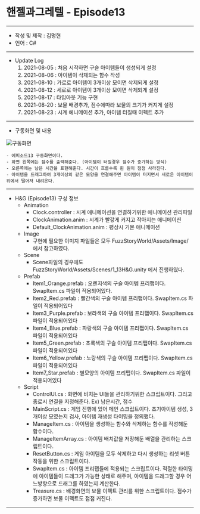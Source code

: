 # 핸젤과그레텔 - Episode13
***
 - 작성 및 제작 : 김명현
 - 언어 : C#
***
 - Update Log
     1) 2021-08-05 : 처음 시작하면 구슬 아이템들이 생성되게 설정
     2) 2021-08-06 : 아이템이 삭제되는 함수 작성
     3) 2021-08-10 : 가로로 아이템이 3개이상 모이면 삭제되게 설정
     4) 2021-08-12 : 세로로 아이템이 3개이상 모이면 삭제되게 설정
     5) 2021-08-17 : 타임아웃 기능 구현
     6) 2021-08-20 : 보물 배경추가, 점수에따라 보물의 크기가 커지게 설정
     7) 2021-08-23 : 시계 에니메이션 추가, 아이템 터질때 이펙트 추가
***
 - 구동화면 및 내용

![구동화면](https://user-images.githubusercontent.com/37494407/129817077-a7ef7fd9-9522-4b72-b063-7975fddb0188.png)



    - 에피소드13 구동화면이다.
    - 화면 왼쪽에는 점수를 출력해준다. (아이템이 터질경우 점수가 증가하는 방식)
    - 오른쪽에는 남은 시간을 표현해준다. 시간이 흐를수록 흰 원이 점점 사라진다.
    - 아이템을 드래그하여 3개이상의 같은 모양을 연결해주면 아이템이 터지면서 새로운 아이템이 위에서 떨어져 내려온다.
    
    
***

- H&G (Episode13) 구성 정보
  - Animation
    - Clock.controller : 시계 애니메이션을 연결하기위한 에니메이션 관리파일
    - ClockAnimation.anim : 시계가 빨갛게 커지고 작아지는 애니메이션
    - Default_ClockAnimation.anim : 평상시 기본 애니메이션
  - Image
    - 구현에 필요한 이미지 파일들은 모두 FuzzStoryWorld/Assets/Image/ 에서 참고하였다.
  - Scene
    - Scene파일의 경우에도 FuzzStoryWorld/Assets/Scenes/1_13H&G.unity 에서 진행하였다.
  - Prefab
    - Item1_Orange.prefab : 오렌지색의 구슬 아이템 프리팹이다. SwapItem.cs 파일이 적용되어있다.
    - Item2_Red.prefab : 빨간색의 구슬 아이템 프리팹이다. SwapItem.cs 파일이 적용되어있다
    - Item3_Purple.prefab : 보라색의 구슬 아이템 프리팹이다. SwapItem.cs 파일이 적용되어있다
    - Item4_Blue.prefab : 파랑색의 구슬 아이템 프리팹이다. SwapItem.cs 파일이 적용되어있다
    - Item5_Green.prefab : 초록색의 구슬 아이템 프리팹이다. SwapItem.cs 파일이 적용되어있다
    - Item6_Yellow.prefab : 노랑색의 구슬 아이템 프리팹이다. SwapItem.cs 파일이 적용되어있다
    - Item7_Star.prefab : 별모양의 아이템 프리팹이다. SwapItem.cs 파일이 적용되어있다
  - Script
    - ControlUI.cs : 화면에 비치는 UI들을 관리하기위한 스크립트이다. 그리고 종료시 연결을 지정해준다. Ex) 남은시간, 점수
    - MainScript.cs : 게임 진행에 있어 메인 스크립트이다. 초기아이템 생성, 3개이상 모였는지 검사, 아이템 재생성 타이밍을 정의했다.
    - ManageItem.cs : 아이템을 생성하는 함수와 삭제하는 함수를 작성해둔 함수이다.
    - ManageItemArray.cs : 아이템 배치값을 저장해둔 배열을 관리하는 스크립트이다.
    - ResetButton.cs : 게임 아이템을 모두 삭제하고 다시 생성하는 리셋 버튼 작동을 위한 스크립트이다.
    - SwapItem.cs : 아이템 프리팹들에 적용되는 스크립트이다. 적절한 타이밍에 아이템들이 드래그가 가능한 상태로 해주며, 아이템을 드래그할 경우 어느방향으로 드래그를 하였는지 계산한다.
    - Treasure.cs : 배경화면의 보물 이펙트 관리를 위한 스크립트이다. 점수가 증가하면 보물 이펙트도 점점 커진다. 
    
***


